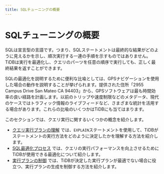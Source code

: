 ```yaml
---
title: SQLチューニングの概要
---
```


# SQLチューニングの概要

SQLは宣言型の言語です。つまり、SQLステートメントは最終的な結果がどのように見えるかを示し、順次実行する一連の手順を示すものではありません。TiDBは実行を最適化し、クエリのパーツを任意の順序で実行しても、正しく最終結果を返すことができます。

SQLの最適化を説明するために便利な比喩としては、GPSナビゲーションを使用した場合の動作を説明することが挙げられます。提供された住所「2955 Campus Drive San Mateo CA 94403」から、GPSソフトウェアは最も時間効率の良い経路を計画します。以前のトリップや速度制限などのメタデータ、現代のケースではトラフィック情報のライブフィードなど、さまざまな統計を活用する場合があります。これらの比喩のいくつかはTiDBにも当てはまります。

このセクションでは、クエリ実行に関するいくつかの概念を紹介します。

- [クエリ実行プランの理解](/explain-overview.md) では、`EXPLAIN`ステートメントを使用して、TiDBがステートメントの実行方法をどのように決定したかを理解する方法を紹介します。
- [SQL最適化プロセス](/sql-optimization-concepts.md) では、クエリの実行パフォーマンスを向上させるためにTiDBが使用できる最適化について紹介します。
- [実行プランの制御](/control-execution-plan.md) では、TiDBが決定した実行プランが最適でない場合に役立つ、実行プランの生成を制御する方法を紹介します。